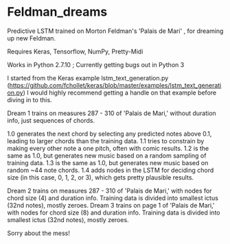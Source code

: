 # Feldman_dreams
Predictive LSTM trained on Morton Feldman's 'Palais de Mari' , for dreaming up new Feldman.

Requires Keras, Tensorflow, NumPy, Pretty-Midi

Works in Python 2.7.10 ; Currently getting bugs out in Python 3

I started from the Keras example lstm_text_generation.py (https://github.com/fchollet/keras/blob/master/examples/lstm_text_generation.py)
I would highly recommend getting a handle on that example before diving in to this.


Dream 1 trains on measures 287 - 310 of 'Palais de Mari,' without duration info, just sequences of chords. 

1.0 generates the next chord by selecting any predicted notes above 0.1, leading to larger chords than the training data.
1.1 tries to constrain by making every other note a one pitch, often with comic results.
1.2 is the same as 1.0, but generates new music based on a random sampling of training data.
1.3 is the same as 1.0, but generates new music based on random ~44 note chords.
1.4 adds nodes in the LSTM for deciding chord size (in this case, 0, 1, 2, or 3), which gets pretty plausible results.

Dream 2 trains on measures 287 - 310 of 'Palais de Mari,' with nodes for chord size (4) and duration info. Training data is divided into smallest ictus (32nd notes), mostly zeroes.
Dream 3 trains on page 1 of 'Palais de Mari,' with nodes for chord size (8) and duration info. Training data is divided into smallest ictus (32nd notes), mostly zeroes.

Sorry about the mess!
